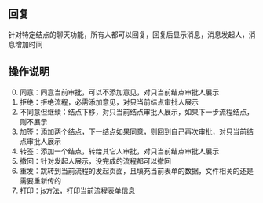## 回复
针对特定结点的聊天功能，所有人都可以回复，回复后显示消息，消息发起人，消息增加时间

## 操作说明
0. 同意：同意当前审批，可以不添加意见，对只当前结点审批人展示
0. 拒绝：拒绝流程，必需添加意见，对只当前结点审批人展示
0. 不同意但继续：结点下移，对只当前结点审批人展示，如果下一步流程结点，则不展示
0. 加签：添加两个结点，下一结点如果同意，则回到自己再次审批，对只当前结点审批人展示
0. 转签：添加一个结点，转给其它人审批，对只当前结点审批人展示
0. 撤回：针对发起人展示，没完成的流程都可以撤回
0. 重发：跳转到当前流程的发起页面，且填充当前表单的数据，文件相关的还是需要重新传的
0. 打印：js方法，打印当前流程表单信息
